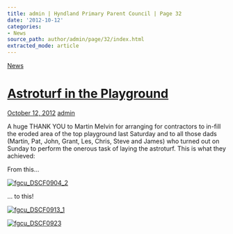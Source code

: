 ```yaml
---
title: admin | Hyndland Primary Parent Council | Page 32
date: '2012-10-12'
categories:
- News
source_path: author/admin/page/32/index.html
extracted_mode: article
---
```

[News](category/news/)

# [Astroturf in the Playground](news/astroturf-in-the-playground/)

[October 12, 2012](news/astroturf-in-the-playground/) [admin](author/admin/)

A huge THANK YOU to Martin Melvin for arranging for contractors to in-fill the eroded area of the top playground last Saturday and to all those dads (Martin, Pat, John, Grant, Les, Chris, Steve and James) who turned out on Sunday to perform the onerous task of laying the astroturf. This is what they achieved:

From this…

[![](/assets/images/2012/10/fgcu_DSCF0904_2-224x300.jpg "fgcu\_DSCF0904\_2")](/assets/images/2012/10/fgcu_DSCF0904_2.jpg)

… to this!

[![](/assets/images/2012/10/fgcu_DSCF0913_1-224x300.jpg "fgcu\_DSCF0913\_1")](/assets/images/2012/10/fgcu_DSCF0913_1.jpg)

[![](/assets/images/2012/10/fgcu_DSCF0923-224x300.jpg "fgcu\_DSCF0923")](/assets/images/2012/10/fgcu_DSCF0923.jpg)
